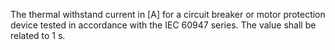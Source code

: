 ﻿The thermal withstand current in [A] for a circuit breaker or motor protection device tested in accordance with the IEC 60947 series. The value shall be related to 1 s.
